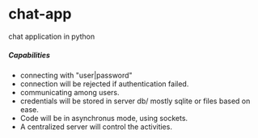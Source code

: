 # chat-app

chat application in python

##### Capabilities 

   - connecting with "user|password"
   - connection will be rejected if authentication failed.
   - communicating among users.
   - credentials will be stored in server db/ mostly sqlite or files based on ease.
   - Code will be in asynchronus mode, using sockets.
   - A centralized server will control the activities.

